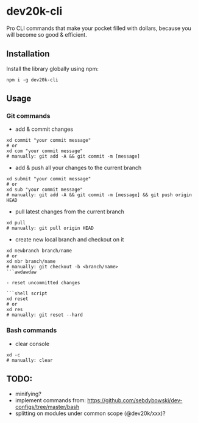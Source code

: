 # dev20k-cli
Pro CLI commands that make your pocket filled with dollars, because you will become so good &amp;  efficient.

## Installation
Install the library globally using npm:

```shell script
npm i -g dev20k-cli
```

## Usage
### Git commands
- add & commit changes

```shell script
xd commit "your commit message"
# or
xd com "your commit message"
# manually: git add -A && git commit -m [message]
```

- add & push all your changes to the current branch

```shell script
xd submit "your commit message"
# or
xd sub "your commit message"
# manually: git add -A && git commit -m [message] && git push origin HEAD
```

- pull latest changes from the current branch

```shell script
xd pull
# manually: git pull origin HEAD
```

- create new local branch and checkout on it

```shell script
xd newbranch branch/name
# or
xd nbr branch/name
# manually: git checkout -b <branch/name>
```awdawdaw

- reset uncommitted changes 

```shell script
xd reset
# or
xd res
# manually: git reset --hard
```

### Bash commands
- clear console

```shell script
xd -c
# manually: clear
```

## TODO:
- minifying?
- implement commands from: https://github.com/sebdybowski/dev-configs/tree/master/bash
- splitting on modules under common scope (@dev20k/xxx)?
